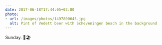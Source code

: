 ```yaml
---
date: 2017-06-18T17:44:05+02:00
photo:
- url: /images/photos/1497800645.jpg
  alt: Pint of Vedett beer with Scheveningen beach in the background
---
```

Sunday. 🍺🏖
